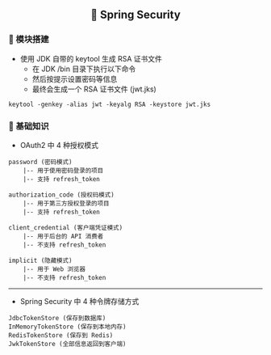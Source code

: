 <h2 align="center">📔 Spring Security</h2>

### 🧰 模块搭建

* 使用 JDK 自带的 keytool 生成 RSA 证书文件
    * 在 JDK /bin 目录下执行以下命令
    * 然后按提示设置密码等信息
    * 最终会生成一个 RSA 证书文件 (jwt.jks)

```
keytool -genkey -alias jwt -keyalg RSA -keystore jwt.jks
```

### 📑 基础知识

* OAuth2 中 4 种授权模式

```
password (密码模式)
    |-- 用于使用密码登录的项目
    |-- 支持 refresh_token

authorization_code (授权码模式)
    |-- 用于第三方授权登录的项目
    |-- 支持 refresh_token

client_credential (客户端凭证模式)
    |-- 用于后台的 API 消费者
    |-- 不支持 refresh_token

implicit (隐藏模式)
    |-- 用于 Web 浏览器
    |-- 不支持 refresh_token
```

---

* Spring Security 中 4 种令牌存储方式

```
JdbcTokenStore (保存到数据库)
InMemoryTokenStore (保存到本地内存)
RedisTokenStore (保存到 Redis)
JwkTokenStore (全部信息返回到客户端)
```
